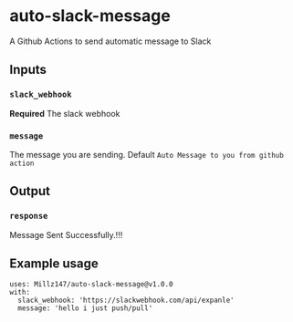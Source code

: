 # auto-slack-message
A Github Actions to send automatic message to Slack

## Inputs

### `slack_webhook`
**Required** The slack webhook

### `message`
The message you are sending. Default `Auto Message to you from github action`


## Output

### `response`
Message Sent Successfully.!!!

## Example usage

```
uses: Millz147/auto-slack-message@v1.0.0
with:
  slack_webhook: 'https://slackwebhook.com/api/expanle'
  message: 'hello i just push/pull'
```
